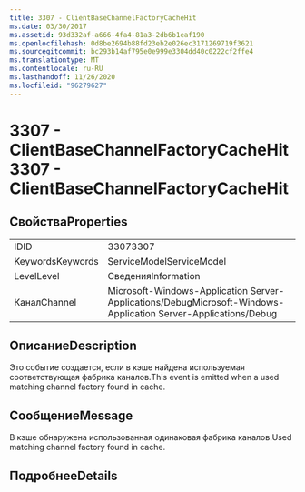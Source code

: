 ```yaml
---
title: 3307 - ClientBaseChannelFactoryCacheHit
ms.date: 03/30/2017
ms.assetid: 93d332af-a666-4fa4-81a3-2db6b1eaf190
ms.openlocfilehash: 0d8be2694b88fd23eb2e026ec3171269719f3621
ms.sourcegitcommit: bc293b14af795e0e999e3304dd40c0222cf2ffe4
ms.translationtype: MT
ms.contentlocale: ru-RU
ms.lasthandoff: 11/26/2020
ms.locfileid: "96279627"
---
```

# <a name="3307---clientbasechannelfactorycachehit"></a><span data-ttu-id="31910-102">3307 - ClientBaseChannelFactoryCacheHit</span><span class="sxs-lookup"><span data-stu-id="31910-102">3307 - ClientBaseChannelFactoryCacheHit</span></span>

## <a name="properties"></a><span data-ttu-id="31910-103">Свойства</span><span class="sxs-lookup"><span data-stu-id="31910-103">Properties</span></span>  
  
|||  
|-|-|  
|<span data-ttu-id="31910-104">ID</span><span class="sxs-lookup"><span data-stu-id="31910-104">ID</span></span>|<span data-ttu-id="31910-105">3307</span><span class="sxs-lookup"><span data-stu-id="31910-105">3307</span></span>|  
|<span data-ttu-id="31910-106">Keywords</span><span class="sxs-lookup"><span data-stu-id="31910-106">Keywords</span></span>|<span data-ttu-id="31910-107">ServiceModel</span><span class="sxs-lookup"><span data-stu-id="31910-107">ServiceModel</span></span>|  
|<span data-ttu-id="31910-108">Level</span><span class="sxs-lookup"><span data-stu-id="31910-108">Level</span></span>|<span data-ttu-id="31910-109">Сведения</span><span class="sxs-lookup"><span data-stu-id="31910-109">Information</span></span>|  
|<span data-ttu-id="31910-110">Канал</span><span class="sxs-lookup"><span data-stu-id="31910-110">Channel</span></span>|<span data-ttu-id="31910-111">Microsoft-Windows-Application Server-Applications/Debug</span><span class="sxs-lookup"><span data-stu-id="31910-111">Microsoft-Windows-Application Server-Applications/Debug</span></span>|  
  
## <a name="description"></a><span data-ttu-id="31910-112">Описание</span><span class="sxs-lookup"><span data-stu-id="31910-112">Description</span></span>  

 <span data-ttu-id="31910-113">Это событие создается, если в кэше найдена используемая соответствующая фабрика каналов.</span><span class="sxs-lookup"><span data-stu-id="31910-113">This event is emitted when a used matching channel factory found in cache.</span></span>  
  
## <a name="message"></a><span data-ttu-id="31910-114">Сообщение</span><span class="sxs-lookup"><span data-stu-id="31910-114">Message</span></span>  

 <span data-ttu-id="31910-115">В кэше обнаружена использованная одинаковая фабрика каналов.</span><span class="sxs-lookup"><span data-stu-id="31910-115">Used matching channel factory found in cache.</span></span>  
  
## <a name="details"></a><span data-ttu-id="31910-116">Подробнее</span><span class="sxs-lookup"><span data-stu-id="31910-116">Details</span></span>
